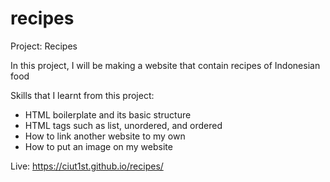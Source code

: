 # recipes
Project: Recipes

In this project, I will be making a website that contain recipes of Indonesian food

Skills that I learnt from this project:
- HTML boilerplate and its basic structure
- HTML tags such as list, unordered, and ordered
- How to link another website to my own
- How to put an image on my website

Live: https://ciut1st.github.io/recipes/